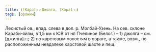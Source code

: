 ```yaml
---
title: ⦗[Кара]⒯-Джолга, [Кара]⒯⦘
tags: [ороним]
---
```


Лесистый ов., впад. слева в дол. р. Молбай-Узень. На сев. склоне Караби-яйлы, в
1,5 км к ЮВ от нп Пчелиное (Белог.) – 1) джолга – см. [джилга]⒯; 2)
по карстовым полостям в овраге, а также, возм., по расположенным невдалеке
карстовой шахте и пещ.

